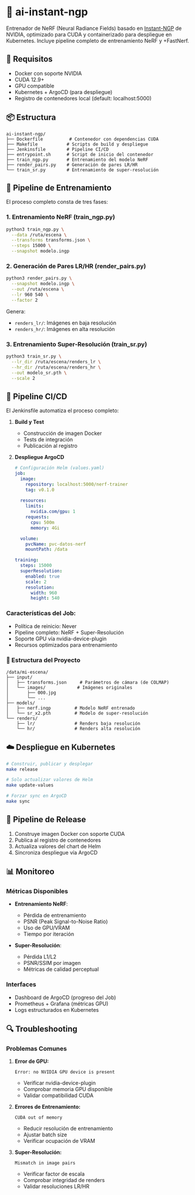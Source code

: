 # 🚀 ai-instant-ngp

Entrenador de NeRF (Neural Radiance Fields) basado en [Instant-NGP](https://github.com/NVlabs/instant-ngp) de NVIDIA, optimizado para CUDA y containerizado para despliegue en Kubernetes. Incluye pipeline completo de entrenamiento NeRF y +FastNerf.

## 🔧 Requisitos

- Docker con soporte NVIDIA
- CUDA 12.9+
- GPU compatible
- Kubernetes + ArgoCD (para despliegue)
- Registro de contenedores local (default: localhost:5000)

## 📦 Estructura

```
ai-instant-ngp/
├── Dockerfile          # Contenedor con dependencias CUDA
├── Makefile           # Scripts de build y despliegue
├── Jenkinsfile        # Pipeline CI/CD
├── entrypoint.sh      # Script de inicio del contenedor
├── train_ngp.py       # Entrenamiento del modelo NeRF
├── render_pairs.py    # Generación de pares LR/HR
└── train_sr.py        # Entrenamiento de super-resolución
```

## 🤖 Pipeline de Entrenamiento

El proceso completo consta de tres fases:

### 1. Entrenamiento NeRF (train_ngp.py)
```bash
python3 train_ngp.py \
  --data /ruta/escena \
  --transforms transforms.json \
  --steps 15000 \
  --snapshot modelo.ingp
```

### 2. Generación de Pares LR/HR (render_pairs.py)
```bash
python3 render_pairs.py \
  --snapshot modelo.ingp \
  --out /ruta/escena \
  --lr 960 540 \
  --factor 2
```
Genera:
- `renders_lr/`: Imágenes en baja resolución
- `renders_hr/`: Imágenes en alta resolución

### 3. Entrenamiento Super-Resolución (train_sr.py)
```bash
python3 train_sr.py \
  --lr_dir /ruta/escena/renders_lr \
  --hr_dir /ruta/escena/renders_hr \
  --out modelo_sr.pth \
  --scale 2
```

## 🔄 Pipeline CI/CD

El Jenkinsfile automatiza el proceso completo:

1. **Build y Test**
   - Construcción de imagen Docker
   - Tests de integración
   - Publicación al registro

2. **Despliegue ArgoCD**
   ```yaml
   # Configuración Helm (values.yaml)
   job:
     image:
       repository: localhost:5000/nerf-trainer
       tag: v0.1.0
     
     resources:
       limits:
         nvidia.com/gpu: 1
       requests:
         cpu: 500m
         memory: 4Gi

     volume:
       pvcName: pvc-datos-nerf
       mountPath: /data

   training:
     steps: 15000
     superResolution:
       enabled: true
       scale: 2
       resolution:
         width: 960
         height: 540
   ```

### Características del Job:
- Política de reinicio: Never
- Pipeline completo: NeRF + Super-Resolución
- Soporte GPU vía nvidia-device-plugin
- Recursos optimizados para entrenamiento


### 📁 Estructura del Proyecto
```
/data/mi-escena/
├── input/
│   ├── transforms.json     # Parámetros de cámara (de COLMAP)
│   └── images/            # Imágenes originales
│       ├── 000.jpg
│       └── ...
├── models/
│   ├── nerf.ingp         # Modelo NeRF entrenado
│   └── sr_x2.pth         # Modelo de super-resolución
└── renders/
    ├── lr/               # Renders baja resolución
    └── hr/               # Renders alta resolución
```

## ☁️ Despliegue en Kubernetes

```bash
# Construir, publicar y desplegar
make release

# Solo actualizar valores de Helm
make update-values

# Forzar sync en ArgoCD
make sync
```

## 🔄 Pipeline de Release

1. Construye imagen Docker con soporte CUDA
2. Publica al registro de contenedores
3. Actualiza valores del chart de Helm
4. Sincroniza despliegue vía ArgoCD

## 📊 Monitoreo

### Métricas Disponibles
- **Entrenamiento NeRF**:
  - Pérdida de entrenamiento
  - PSNR (Peak Signal-to-Noise Ratio)
  - Uso de GPU/VRAM
  - Tiempo por iteración

- **Super-Resolución**:
  - Pérdida L1/L2
  - PSNR/SSIM por imagen
  - Métricas de calidad perceptual

### Interfaces
- Dashboard de ArgoCD (progreso del Job)
- Prometheus + Grafana (métricas GPU)
- Logs estructurados en Kubernetes

## 🔍 Troubleshooting

### Problemas Comunes

1. **Error de GPU:**
   ```
   Error: no NVIDIA GPU device is present
   ```
   - Verificar nvidia-device-plugin
   - Comprobar memoria GPU disponible
   - Validar compatibilidad CUDA

2. **Errores de Entrenamiento:**
   ```
   CUDA out of memory
   ```
   - Reducir resolución de entrenamiento
   - Ajustar batch size
   - Verificar ocupación de VRAM

3. **Super-Resolución:**
   ```
   Mismatch in image pairs
   ```
   - Verificar factor de escala
   - Comprobar integridad de renders
   - Validar resoluciones LR/HR
